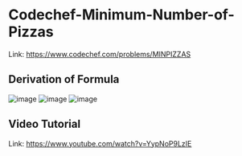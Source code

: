 # Codechef-Minimum-Number-of-Pizzas
Link: https://www.codechef.com/problems/MINPIZZAS
## Derivation of Formula
![image](https://user-images.githubusercontent.com/51401355/143921282-4e510d34-2627-4534-a32d-84af81b78f72.png)
![image](https://user-images.githubusercontent.com/51401355/143921302-beb56b7f-98bd-4fe9-a567-f0898745352d.png)
![image](https://user-images.githubusercontent.com/51401355/143921397-1b4c3013-c649-462f-b0b3-17b05ab91544.png)

## Video Tutorial
Link: https://www.youtube.com/watch?v=YypNoP9LzIE
